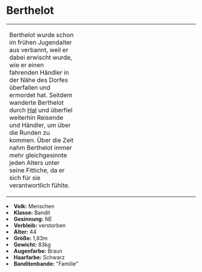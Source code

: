 # Berthelot

<table>
<tr><td>
<p>
Berthelot wurde schon im frühen Jugendalter aus <a href="Obsidian-Borderlands.md" anchor="elpis"></a> verbannt, weil er
dabei erwischt wurde, wie er einen fahrenden Händler in der Nähe des Dorfes überfallen und ermordet hat. Seitdem
wanderte Berthelot durch <a href="Hal.md">Hal</a> und überfiel weiterhin Reisende und Händler, um über die Runden zu
kommen. Über die Zeit nahm Berthelot immer mehr gleichgesinnte jeden Alters unter seine Fittiche, da er sich für sie
verantwortlich fühlte.
</p>

</td><td width="300">
<!-- Edit here -->
<img src="berthelot.png" alt="" />
</td></tr>
</table>

<procedure title="Allgemeine Informationen">
<list columns="3">
<li><b>Volk:</b> Menschen</li>
<li><b>Klasse:</b> Bandit</li>
<li><b>Gesinnung:</b> NE</li>
<li><b>Verbleib:</b> verstorben</li>
</list>
</procedure>

<procedure title="Aussehen">
<list columns="3">
<li><b>Alter:</b> 44</li>
<li><b>Größe:</b> 1,83m</li>
<li><b>Gewicht:</b> 83kg</li>
<li><b>Augenfarbe:</b> Braun</li>
<li><b>Haarfarbe:</b> Schwarz</li>
</list>
</procedure>

<procedure title="Beziehungen">
<list columns="3">
<li><b>Banditenbande:</b> "Familie"</li>
</list>
</procedure>

<!--
## Notizen

- **Ziele:** 
- **Geheimnisse:** 
-->
